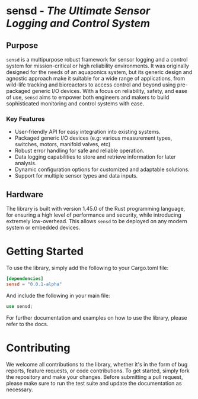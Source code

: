 # sensd - _The Ultimate Sensor Logging and Control System_

## Purpose

`sensd` is a multipurpose robust framework for sensor logging and a control system for mission-critical 
or high reliability environments. It was originally designed for the needs of an aquaponics system, but
its generic design and agnostic approach make it suitable for a wide range of applications,
from wild-life tracking and bioreactors to access control and beyond using pre-packaged generic I/O devices.
With a focus on reliability, safety, and ease of use, `sensd` aims to empower both engineers and makers
to build sophisticated monitoring and control systems with ease.

### Key Features

- User-friendly API for easy integration into existing systems.
- Packaged generic I/O devices (e.g: various measurement types, switches, motors, manifold valves, etc)
- Robust error handling for safe and reliable operation.
- Data logging capabilities to store and retrieve information for later analysis.
- Dynamic configuration options for customized and adaptable solutions.
- Support for multiple sensor types and data inputs.

## Hardware
The library is built with version 1.45.0 of the Rust programming language, for ensuring a high level of performance
and security, while introducing extremely low-overhead. This allows `sensd` to be deployed on any modern system or
embedded devices.

# Getting Started
To use the library, simply add the following to your Cargo.toml file:

```toml
[dependencies]
sensd = "0.0.1-alpha"
```
And include the following in your main file:

```rust
use sensd;
```

For further documentation and examples on how to use the library, please refer to the docs.

# Contributing
We welcome all contributions to the library, whether it's in the form of bug reports, feature requests, or code contributions. To get started, simply fork the repository and make your changes. Before submitting a pull request, please make sure to run the test suite and update the documentation as necessary.